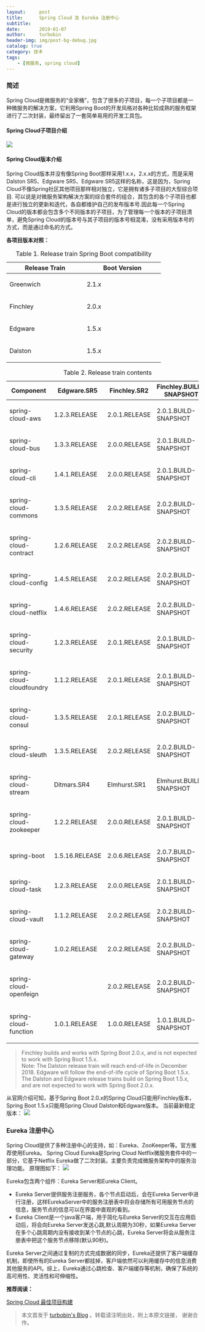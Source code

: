 ```yaml
---
layout:     post
title:      Spring Cloud 及 Eureka 注册中心
subtitle:   
date:       2019-01-07
author:     turbobin
header-img: img/post-bg-debug.jpg
catalog: true
category: 技术
tags:
    - [微服务, spring cloud]
---
```

### 简述 ###
Spring Cloud是微服务的“全家桶”，包含了很多的子项目，每一个子项目都是一种微服务的解决方案，它利用Spring Boot的开发风格对各种比较成熟的服务框架进行了二次封装，最终留出了一套简单易用的开发工具包。

#### Spring Cloud子项目介绍 ####

![]({{site.url}}/images/java/springcloud-01.png)
#### Spring Cloud版本介绍 ####
Spring Cloud版本并没有像Spring Boot那样采用1.x.x，2.x.x的方式，而是采用Dalston SR5、Edgware SR5、Edgware SR5这样的名称，这是因为，Spring Cloud不像Spring社区其他项目那样相对独立，它是拥有诸多子项目的大型综合项目. 可以说是对微服务架构解决方案的综合套件的组合，其包含的各个子项目也都是进行独立的更新和迭代，各自都维护自己的发布版本号.因此每一个Spring Cloud的版本都会包含多个不同版本的子项目，为了管理每一个版本的子项目清单，避免Spring Cloud的版本号与其子项目的版本号相混淆，没有采用版本号的方式，而是通过命名的方式。

**各项目版本对照：**
<table class="tableblock frame-all grid-all spread">
<caption class="title" align="center">Table 1. Release train Spring Boot compatibility</caption>
<colgroup>
<col style="width: 30%;">
<col style="width: 30%;">
</colgroup>
<thead>
<tr>
<th class="tableblock halign-left valign-top">Release Train</th>
<th class="tableblock halign-left valign-top">Boot Version</th>
</tr>
</thead>
<tbody>
<tr>
<td class="tableblock halign-left valign-top"><p class="tableblock">Greenwich</p></td>
<td class="tableblock halign-left valign-top"><p class="tableblock">2.1.x</p></td>
</tr>
<tr>
<td class="tableblock halign-left valign-top"><p class="tableblock">Finchley</p></td>
<td class="tableblock halign-left valign-top"><p class="tableblock">2.0.x</p></td>
</tr>
<tr>
<td class="tableblock halign-left valign-top"><p class="tableblock">Edgware</p></td>
<td class="tableblock halign-left valign-top"><p class="tableblock">1.5.x</p></td>
</tr>
<tr>
<td class="tableblock halign-left valign-top"><p class="tableblock">Dalston</p></td>
<td class="tableblock halign-left valign-top"><p class="tableblock">1.5.x</p></td>
</tr>
</tbody>
</table>

<table class="tableblock frame-all grid-all spread">
<caption class="title">Table 2. Release train contents</caption>
<colgroup>
<col style="width: 25%;">
<col style="width: 20%;">
<col style="width: 20%;">
<col style="width: 35%;">
</colgroup>
<thead>
<tr>
<th class="tableblock halign-left valign-top">Component</th>
<th class="tableblock halign-left valign-top">Edgware.SR5</th>
<th class="tableblock halign-left valign-top">Finchley.SR2</th>
<th class="tableblock halign-left valign-top">Finchley.BUILD-SNAPSHOT</th>
</tr>
</thead>
<tbody>
<tr>
<td class="tableblock halign-left valign-top"><p class="tableblock">spring-cloud-aws</p></td>
<td class="tableblock halign-left valign-top"><p class="tableblock">1.2.3.RELEASE</p></td>
<td class="tableblock halign-left valign-top"><p class="tableblock">2.0.1.RELEASE</p></td>
<td class="tableblock halign-left valign-top"><p class="tableblock">2.0.1.BUILD-SNAPSHOT</p></td>
</tr>
<tr>
<td class="tableblock halign-left valign-top"><p class="tableblock">spring-cloud-bus</p></td>
<td class="tableblock halign-left valign-top"><p class="tableblock">1.3.3.RELEASE</p></td>
<td class="tableblock halign-left valign-top"><p class="tableblock">2.0.0.RELEASE</p></td>
<td class="tableblock halign-left valign-top"><p class="tableblock">2.0.1.BUILD-SNAPSHOT</p></td>
</tr>
<tr>
<td class="tableblock halign-left valign-top"><p class="tableblock">spring-cloud-cli</p></td>
<td class="tableblock halign-left valign-top"><p class="tableblock">1.4.1.RELEASE</p></td>
<td class="tableblock halign-left valign-top"><p class="tableblock">2.0.0.RELEASE</p></td>
<td class="tableblock halign-left valign-top"><p class="tableblock">2.0.1.BUILD-SNAPSHOT</p></td>
</tr>
<tr>
<td class="tableblock halign-left valign-top"><p class="tableblock">spring-cloud-commons</p></td>
<td class="tableblock halign-left valign-top"><p class="tableblock">1.3.5.RELEASE</p></td>
<td class="tableblock halign-left valign-top"><p class="tableblock">2.0.2.RELEASE</p></td>
<td class="tableblock halign-left valign-top"><p class="tableblock">2.0.2.BUILD-SNAPSHOT</p></td>
</tr>
<tr>
<td class="tableblock halign-left valign-top"><p class="tableblock">spring-cloud-contract</p></td>
<td class="tableblock halign-left valign-top"><p class="tableblock">1.2.6.RELEASE</p></td>
<td class="tableblock halign-left valign-top"><p class="tableblock">2.0.2.RELEASE</p></td>
<td class="tableblock halign-left valign-top"><p class="tableblock">2.0.2.BUILD-SNAPSHOT</p></td>
</tr>
<tr>
<td class="tableblock halign-left valign-top"><p class="tableblock">spring-cloud-config</p></td>
<td class="tableblock halign-left valign-top"><p class="tableblock">1.4.5.RELEASE</p></td>
<td class="tableblock halign-left valign-top"><p class="tableblock">2.0.2.RELEASE</p></td>
<td class="tableblock halign-left valign-top"><p class="tableblock">2.0.2.BUILD-SNAPSHOT</p></td>
</tr>
<tr>
<td class="tableblock halign-left valign-top"><p class="tableblock">spring-cloud-netflix</p></td>
<td class="tableblock halign-left valign-top"><p class="tableblock">1.4.6.RELEASE</p></td>
<td class="tableblock halign-left valign-top"><p class="tableblock">2.0.2.RELEASE</p></td>
<td class="tableblock halign-left valign-top"><p class="tableblock">2.0.2.BUILD-SNAPSHOT</p></td>
</tr>
<tr>
<td class="tableblock halign-left valign-top"><p class="tableblock">spring-cloud-security</p></td>
<td class="tableblock halign-left valign-top"><p class="tableblock">1.2.3.RELEASE</p></td>
<td class="tableblock halign-left valign-top"><p class="tableblock">2.0.1.RELEASE</p></td>
<td class="tableblock halign-left valign-top"><p class="tableblock">2.0.1.BUILD-SNAPSHOT</p></td>
</tr>
<tr>
<td class="tableblock halign-left valign-top"><p class="tableblock">spring-cloud-cloudfoundry</p></td>
<td class="tableblock halign-left valign-top"><p class="tableblock">1.1.2.RELEASE</p></td>
<td class="tableblock halign-left valign-top"><p class="tableblock">2.0.1.RELEASE</p></td>
<td class="tableblock halign-left valign-top"><p class="tableblock">2.0.1.BUILD-SNAPSHOT</p></td>
</tr>
<tr>
<td class="tableblock halign-left valign-top"><p class="tableblock">spring-cloud-consul</p></td>
<td class="tableblock halign-left valign-top"><p class="tableblock">1.3.5.RELEASE</p></td>
<td class="tableblock halign-left valign-top"><p class="tableblock">2.0.1.RELEASE</p></td>
<td class="tableblock halign-left valign-top"><p class="tableblock">2.0.2.BUILD-SNAPSHOT</p></td>
</tr>
<tr>
<td class="tableblock halign-left valign-top"><p class="tableblock">spring-cloud-sleuth</p></td>
<td class="tableblock halign-left valign-top"><p class="tableblock">1.3.5.RELEASE</p></td>
<td class="tableblock halign-left valign-top"><p class="tableblock">2.0.2.RELEASE</p></td>
<td class="tableblock halign-left valign-top"><p class="tableblock">2.0.2.BUILD-SNAPSHOT</p></td>
</tr>
<tr>
<td class="tableblock halign-left valign-top"><p class="tableblock">spring-cloud-stream</p></td>
<td class="tableblock halign-left valign-top"><p class="tableblock">Ditmars.SR4</p></td>
<td class="tableblock halign-left valign-top"><p class="tableblock">Elmhurst.SR1</p></td>
<td class="tableblock halign-left valign-top"><p class="tableblock">Elmhurst.BUILD-SNAPSHOT</p></td>
</tr>
<tr>
<td class="tableblock halign-left valign-top"><p class="tableblock">spring-cloud-zookeeper</p></td>
<td class="tableblock halign-left valign-top"><p class="tableblock">1.2.2.RELEASE</p></td>
<td class="tableblock halign-left valign-top"><p class="tableblock">2.0.0.RELEASE</p></td>
<td class="tableblock halign-left valign-top"><p class="tableblock">2.0.1.BUILD-SNAPSHOT</p></td>
</tr>
<tr>
<td class="tableblock halign-left valign-top"><p class="tableblock">spring-boot</p></td>
<td class="tableblock halign-left valign-top"><p class="tableblock">1.5.16.RELEASE</p></td>
<td class="tableblock halign-left valign-top"><p class="tableblock">2.0.6.RELEASE</p></td>
<td class="tableblock halign-left valign-top"><p class="tableblock">2.0.7.BUILD-SNAPSHOT</p></td>
</tr>
<tr>
<td class="tableblock halign-left valign-top"><p class="tableblock">spring-cloud-task</p></td>
<td class="tableblock halign-left valign-top"><p class="tableblock">1.2.3.RELEASE</p></td>
<td class="tableblock halign-left valign-top"><p class="tableblock">2.0.0.RELEASE</p></td>
<td class="tableblock halign-left valign-top"><p class="tableblock">2.0.1.BUILD-SNAPSHOT</p></td>
</tr>
<tr>
<td class="tableblock halign-left valign-top"><p class="tableblock">spring-cloud-vault</p></td>
<td class="tableblock halign-left valign-top"><p class="tableblock">1.1.2.RELEASE</p></td>
<td class="tableblock halign-left valign-top"><p class="tableblock">2.0.2.RELEASE</p></td>
<td class="tableblock halign-left valign-top"><p class="tableblock">2.0.2.BUILD-SNAPSHOT</p></td>
</tr>
<tr>
<td class="tableblock halign-left valign-top"><p class="tableblock">spring-cloud-gateway</p></td>
<td class="tableblock halign-left valign-top"><p class="tableblock">1.0.2.RELEASE</p></td>
<td class="tableblock halign-left valign-top"><p class="tableblock">2.0.2.RELEASE</p></td>
<td class="tableblock halign-left valign-top"><p class="tableblock">2.0.2.BUILD-SNAPSHOT</p></td>
</tr>
<tr>
<td class="tableblock halign-left valign-top"><p class="tableblock">spring-cloud-openfeign</p></td>
<td class="tableblock halign-left valign-top"></td>
<td class="tableblock halign-left valign-top"><p class="tableblock">2.0.2.RELEASE</p></td>
<td class="tableblock halign-left valign-top"><p class="tableblock">2.0.2.BUILD-SNAPSHOT</p></td>
</tr>
<tr>
<td class="tableblock halign-left valign-top"><p class="tableblock">spring-cloud-function</p></td>
<td class="tableblock halign-left valign-top"><p class="tableblock">1.0.1.RELEASE</p></td>
<td class="tableblock halign-left valign-top"><p class="tableblock">1.0.0.RELEASE</p></td>
<td class="tableblock halign-left valign-top"><p class="tableblock">1.0.1.BUILD-SNAPSHOT</p></td>
</tr>
</tbody>
</table>

>Finchley builds and works with Spring Boot 2.0.x, and is not expected to work with Spring Boot 1.5.x.  
Note: The Dalston release train will reach end-of-life in December 2018. Edgware will follow the end-of-life cycle of Spring Boot 1.5.x.  
The Dalston and Edgware release trains build on Spring Boot 1.5.x, and are not expected to work with Spring Boot 2.0.x.

从官网介绍可知，基于Spring Boot 2.0.x的Spring Cloud只能用Finchley版本，Spring Boot 1.5.x只能用Spring Cloud Dalston和Edgware版本。
当前最新稳定版本：
![]({{site.url}}/images/java/springcloud-02.png)

### Eureka 注册中心 ###
Spring Cloud提供了多种注册中心的支持，如：Eureka、ZooKeeper等。官方推荐使用Eureka。
Spring Cloud Eureka是Spring Cloud Netflix微服务套件中的一部分，它基于Netflix Eureka做了二次封装。主要负责完成微服务架构中的服务治理功能。
原理图如下：
![]({{site.url}}/images/java/eureka-01.png)

Eureka包含两个组件：Eureka Server和Eureka Client。
* Eureka Server提供服务注册服务，各个节点启动后，会在Eureka Server中进行注册，这样EurekaServer中的服务注册表中将会存储所有可用服务节点的信息，服务节点的信息可以在界面中直观的看到。
* Eureka Client是一个java客户端，用于简化与Eureka Server的交互在应用启动后，将会向Eureka Server发送心跳,默认周期为30秒，如果Eureka Server在多个心跳周期内没有接收到某个节点的心跳，Eureka Server将会从服务注册表中把这个服务节点移除(默认90秒)。

Eureka Server之间通过复制的方式完成数据的同步，Eureka还提供了客户端缓存机制，即使所有的Eureka Server都挂掉，客户端依然可以利用缓存中的信息消费其他服务的API。综上，Eureka通过心跳检查、客户端缓存等机制，确保了系统的高可用性、灵活性和可伸缩性。



**推荐阅读：**

[Spring Cloud 最佳项目构建](https://turbobin.github.io/2019/01/10/best-springcloud-practice/)



>本文首发于 [turbobin's Blog](https://turbobin.github.io/) 。转载请注明出处，附上本原文链接， 谢谢合作。